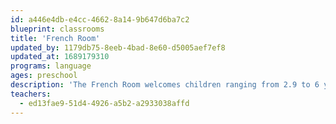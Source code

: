 ```yaml
---
id: a446e4db-e4cc-4662-8a14-9b647d6ba7c2
blueprint: classrooms
title: 'French Room'
updated_by: 1179db75-8eeb-4bad-8e60-d5005aef7ef8
updated_at: 1689179310
programs: language
ages: preschool
description: 'The French Room welcomes children ranging from 2.9 to 6 years old. Through immersion in the French language, and an emergent and play-based curriculum with a focus on the arts and outdoor exploration, we are able to accommodate students at all levels of French learning, and individually challenge them based on where they are in their language development. We expose children to the different traditions of each of the French-speaking cultures of the world through the exploration of food, dance, celebrations, and music.'
teachers:
  - ed13fae9-51d4-4926-a5b2-a2933038affd
---
```

